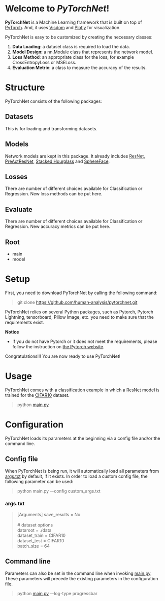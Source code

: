 
# Welcome to *PyTorchNet*!

****PyTorchNet**** is a Machine Learning framework that is built on top of [PyTorch](https://github.com/pytorch/pytorch). And, it uses [Visdom](https://github.com/facebookresearch/visdom) and [Plotly](https://github.com/plotly) for visualization.

PyTorchNet is easy to be customized by creating the necessary classes:
 1. **Data Loading**: a dataset class is required to load the data.
 2. **Model Design**: a nn.Module class that represents the network model.
 3. **Loss Method**: an appropriate class for the loss, for example CrossEntropyLoss or MSELoss.
 4. **Evaluation Metric**: a class to measure the accuracy of the results.

# Structure
PyTorchNet consists of the following packages:
## Datasets
This is for loading and transforming datasets.
## Models
Network models are kept in this package. It already includes [ResNet](https://arxiv.org/abs/1512.03385), [PreActResNet](https://arxiv.org/abs/1603.05027), [Stacked Hourglass](https://arxiv.org/abs/1603.06937) and [SphereFace](https://arxiv.org/abs/1704.08063).
## Losses
There are number of different choices available for Classification or Regression. New loss methods can be put here.
## Evaluate

There are number of different choices available for Classification or Regression. New accuracy metrics can be put here.

## Root

 - main
 - model

# Setup
First, you need to download PyTorchNet by calling the following command:
> git clone https://github.com/human-analysis/pytorchnet.git

PyTorchNet relies on several Python packages, such as Pytorch, Pytorch Lightning, tensorboard, Pillow Image, etc. you need to make sure that the requirements exist.



**Notice**

* If you do not have Pytorch or it does not meet the requirements, please follow the instruction on [the Pytorch website](http://pytorch.org/#pip-install-pytorch).

Congratulations!!! You are now ready to use PyTorchNet!

# Usage

PyTorchNet comes with a classification example in which a [ResNet](https://arxiv.org/abs/1512.03385) model is trained for the [CIFAR10](https://www.cs.toronto.edu/~kriz/cifar.html) dataset.

> python [main.py](https://github.com/human-analysis/pytorchnet/blob/dev/main.py)

# Configuration

PyTorchNet loads its parameters at the beginning via a config file and/or the command line.
## Config file
When PyTorchNet is being run, it will automatically load all parameters from [args.txt](https://github.com/human-analysis/pytorchnet/blob/master/args.txt) by default, if it exists. In order to load a custom config file, the following parameter can be used:
> python main.py --config custom_args.txt
### args.txt
> [Arguments]
>  save_results = No\
> \
> \# dataset options\
> dataroot = ./data\
> dataset_train = CIFAR10\
> dataset_test = CIFAR10\
> batch_size = 64
> 


## Command line
Parameters can also be set in the command line when invoking [main.py](https://github.com/human-analysis/pytorchnet/blob/master/main.py). These parameters will precede the existing parameters in the configuration file.
> python [main.py](https://github.com/human-analysis/pytorchnet/blob/master/main.py) --log-type progressbar

